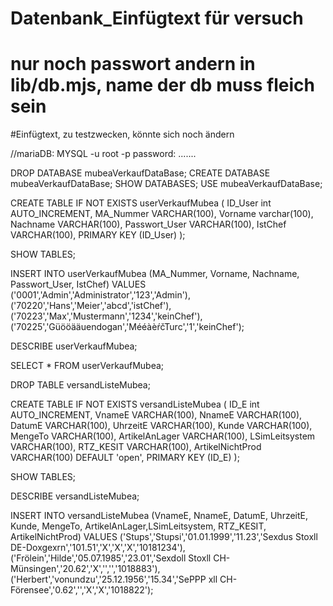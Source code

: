 # Datenbank_Einfügtext für versuch
# nur noch passwort andern in lib/db.mjs, name der db muss fleich sein
#Einfügtext, zu testzwecken, könnte sich noch ändern

//mariaDB:
MYSQL -u root -p
password: .......


DROP DATABASE mubeaVerkaufDataBase;
CREATE DATABASE mubeaVerkaufDataBase;
SHOW DATABASES;
USE mubeaVerkaufDataBase;
 
 
CREATE TABLE IF NOT EXISTS userVerkaufMubea (
ID_User int AUTO_INCREMENT,
MA_Nummer VARCHAR(100),
Vorname varchar(100),
Nachname VARCHAR(100),
Passwort_User VARCHAR(100),
IstChef VARCHAR(100),
PRIMARY KEY (ID_User)
);
 
 
SHOW TABLES;
 
INSERT INTO userVerkaufMubea
(MA_Nummer, Vorname, Nachname, Passwort_User, IstChef)
VALUES 
('0001','Admin','Administrator','123','Admin'),
('70220','Hans','Meier','abcd','istChef'),
('70223','Max','Mustermann','1234','keinChef'),
('70225','Güööääuendogan','MééàèŕčTurc','1','keinChef');
 
 
DESCRIBE userVerkaufMubea;
 
SELECT * FROM userVerkaufMubea;





DROP TABLE versandListeMubea;

CREATE TABLE IF NOT EXISTS versandListeMubea (
ID_E int AUTO_INCREMENT, 
VnameE VARCHAR(100),
NnameE VARCHAR(100),
DatumE VARCHAR(100),
UhrzeitE VARCHAR(100),
Kunde VARCHAR(100),
MengeTo VARCHAR(100),
ArtikelAnLager VARCHAR(100),
LSimLeitsystem VARCHAR(100),
RTZ_KESIT VARCHAR(100),
ArtikelNichtProd VARCHAR(100)  DEFAULT 'open',
PRIMARY KEY (ID_E)
);

SHOW TABLES;

DESCRIBE versandListeMubea;

INSERT INTO versandListeMubea
(VnameE, NnameE, DatumE, UhrzeitE, Kunde, MengeTo, ArtikelAnLager,LSimLeitsystem, RTZ_KESIT, ArtikelNichtProd)
VALUES 
('Stups','Stupsi','01.01.1999','11.23','Sexdus Stoxll DE-Doxgexrn','101.51','X','X','X','10181234'),
('Frölein','Hilde','05.07.1985','23.01','Sexdoll Stoxll CH-Münsingen','20.62','X','','','1018883'),
('Herbert','vonundzu','25.12.1956','15.34','SePPP xll CH-Förensee','0.62','','X','X','1018822');